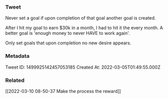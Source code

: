 ### Tweet
Never set a goal if upon completion of that goal another goal is created.

After I hit my goal to earn $30k in a month, I had to hit it the every month. A better goal is 'enough money to never HAVE to work again'.

Only set goals that upon completion no new desire appears.

### Metadata
Tweet ID: 1499925142457053185
Created At: 2022-03-05T01:49:55.000Z

### Related
[[2022-03-10 08-50-37 Make the process the reward]]

